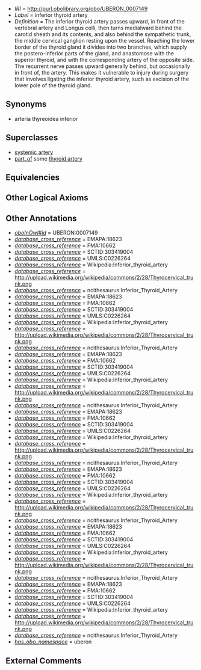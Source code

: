 * *IRI* = http://purl.obolibrary.org/obo/UBERON_0007149
 * *Label* = inferior thyroid artery
 * *Definition* = The inferior thyroid artery passes upward, in front of the vertebral artery and Longus colli, then turns medialward behind the carotid sheath and its contents, and also behind the sympathetic trunk, the middle cervical ganglion resting upon the vessel. Reaching the lower border of the thyroid gland it divides into two branches, which supply the postero-inferior parts of the gland, and anastomose with the superior thyroid, and with the corresponding artery of the opposite side. The recurrent nerve passes upward generally behind, but occasionally in front of, the artery. This makes it vulnerable to injury during surgery that involves ligating the inferior thyroid artery, such as excision of the lower pole of the thyroid gland.

## Synonyms

 * arteria thyreoidea inferior

## Superclasses

 * [systemic artery](../../UBERON/73/UBERON_0004573.md)
 * [part_of](../../BFO/50/BFO_0000050.md) some [thyroid artery](../../UBERON/47/UBERON_0003847.md)

## Equivalencies


## Other Logical Axioms


## Other Annotations

 * *[oboInOwl#id](../../id/oboInOwl#id.md)* = UBERON:0007149
 * *[database_cross_reference](../../ef/oboInOwl#hasDbXref.md)* = EMAPA:18623
 * *[database_cross_reference](../../ef/oboInOwl#hasDbXref.md)* = FMA:10662
 * *[database_cross_reference](../../ef/oboInOwl#hasDbXref.md)* = SCTID:303419004
 * *[database_cross_reference](../../ef/oboInOwl#hasDbXref.md)* = UMLS:C0226264
 * *[database_cross_reference](../../ef/oboInOwl#hasDbXref.md)* = Wikipedia:Inferior_thyroid_artery
 * *[database_cross_reference](../../ef/oboInOwl#hasDbXref.md)* = http://upload.wikimedia.org/wikipedia/commons/2/28/Thyrocervical_trunk.png
 * *[database_cross_reference](../../ef/oboInOwl#hasDbXref.md)* = ncithesaurus:Inferior_Thyroid_Artery
 * *[database_cross_reference](../../ef/oboInOwl#hasDbXref.md)* = EMAPA:18623
 * *[database_cross_reference](../../ef/oboInOwl#hasDbXref.md)* = FMA:10662
 * *[database_cross_reference](../../ef/oboInOwl#hasDbXref.md)* = SCTID:303419004
 * *[database_cross_reference](../../ef/oboInOwl#hasDbXref.md)* = UMLS:C0226264
 * *[database_cross_reference](../../ef/oboInOwl#hasDbXref.md)* = Wikipedia:Inferior_thyroid_artery
 * *[database_cross_reference](../../ef/oboInOwl#hasDbXref.md)* = http://upload.wikimedia.org/wikipedia/commons/2/28/Thyrocervical_trunk.png
 * *[database_cross_reference](../../ef/oboInOwl#hasDbXref.md)* = ncithesaurus:Inferior_Thyroid_Artery
 * *[database_cross_reference](../../ef/oboInOwl#hasDbXref.md)* = EMAPA:18623
 * *[database_cross_reference](../../ef/oboInOwl#hasDbXref.md)* = FMA:10662
 * *[database_cross_reference](../../ef/oboInOwl#hasDbXref.md)* = SCTID:303419004
 * *[database_cross_reference](../../ef/oboInOwl#hasDbXref.md)* = UMLS:C0226264
 * *[database_cross_reference](../../ef/oboInOwl#hasDbXref.md)* = Wikipedia:Inferior_thyroid_artery
 * *[database_cross_reference](../../ef/oboInOwl#hasDbXref.md)* = http://upload.wikimedia.org/wikipedia/commons/2/28/Thyrocervical_trunk.png
 * *[database_cross_reference](../../ef/oboInOwl#hasDbXref.md)* = ncithesaurus:Inferior_Thyroid_Artery
 * *[database_cross_reference](../../ef/oboInOwl#hasDbXref.md)* = EMAPA:18623
 * *[database_cross_reference](../../ef/oboInOwl#hasDbXref.md)* = FMA:10662
 * *[database_cross_reference](../../ef/oboInOwl#hasDbXref.md)* = SCTID:303419004
 * *[database_cross_reference](../../ef/oboInOwl#hasDbXref.md)* = UMLS:C0226264
 * *[database_cross_reference](../../ef/oboInOwl#hasDbXref.md)* = Wikipedia:Inferior_thyroid_artery
 * *[database_cross_reference](../../ef/oboInOwl#hasDbXref.md)* = http://upload.wikimedia.org/wikipedia/commons/2/28/Thyrocervical_trunk.png
 * *[database_cross_reference](../../ef/oboInOwl#hasDbXref.md)* = ncithesaurus:Inferior_Thyroid_Artery
 * *[database_cross_reference](../../ef/oboInOwl#hasDbXref.md)* = EMAPA:18623
 * *[database_cross_reference](../../ef/oboInOwl#hasDbXref.md)* = FMA:10662
 * *[database_cross_reference](../../ef/oboInOwl#hasDbXref.md)* = SCTID:303419004
 * *[database_cross_reference](../../ef/oboInOwl#hasDbXref.md)* = UMLS:C0226264
 * *[database_cross_reference](../../ef/oboInOwl#hasDbXref.md)* = Wikipedia:Inferior_thyroid_artery
 * *[database_cross_reference](../../ef/oboInOwl#hasDbXref.md)* = http://upload.wikimedia.org/wikipedia/commons/2/28/Thyrocervical_trunk.png
 * *[database_cross_reference](../../ef/oboInOwl#hasDbXref.md)* = ncithesaurus:Inferior_Thyroid_Artery
 * *[database_cross_reference](../../ef/oboInOwl#hasDbXref.md)* = EMAPA:18623
 * *[database_cross_reference](../../ef/oboInOwl#hasDbXref.md)* = FMA:10662
 * *[database_cross_reference](../../ef/oboInOwl#hasDbXref.md)* = SCTID:303419004
 * *[database_cross_reference](../../ef/oboInOwl#hasDbXref.md)* = UMLS:C0226264
 * *[database_cross_reference](../../ef/oboInOwl#hasDbXref.md)* = Wikipedia:Inferior_thyroid_artery
 * *[database_cross_reference](../../ef/oboInOwl#hasDbXref.md)* = http://upload.wikimedia.org/wikipedia/commons/2/28/Thyrocervical_trunk.png
 * *[database_cross_reference](../../ef/oboInOwl#hasDbXref.md)* = ncithesaurus:Inferior_Thyroid_Artery
 * *[database_cross_reference](../../ef/oboInOwl#hasDbXref.md)* = EMAPA:18623
 * *[database_cross_reference](../../ef/oboInOwl#hasDbXref.md)* = FMA:10662
 * *[database_cross_reference](../../ef/oboInOwl#hasDbXref.md)* = SCTID:303419004
 * *[database_cross_reference](../../ef/oboInOwl#hasDbXref.md)* = UMLS:C0226264
 * *[database_cross_reference](../../ef/oboInOwl#hasDbXref.md)* = Wikipedia:Inferior_thyroid_artery
 * *[database_cross_reference](../../ef/oboInOwl#hasDbXref.md)* = http://upload.wikimedia.org/wikipedia/commons/2/28/Thyrocervical_trunk.png
 * *[database_cross_reference](../../ef/oboInOwl#hasDbXref.md)* = ncithesaurus:Inferior_Thyroid_Artery
 * *[has_obo_namespace](../../ce/oboInOwl#hasOBONamespace.md)* = uberon

## External Comments

